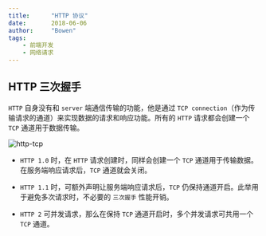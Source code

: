 ```yaml
---
title:      "HTTP 协议"
date:       2018-06-06
author:     "Bowen"
tags:
    - 前端开发
    - 网络请求
---
```


## HTTP 三次握手

`HTTP` 自身没有和 `server` 端通信传输的功能，他是通过 `TCP connection`（作为传输请求的通道）来实现数据的请求和响应功能。所有的 `HTTP` 请求都会创建一个 `TCP` 通道用于数据传输。

  ![http-tcp][http-tcp]

[http-tcp]:https://raw.githubusercontent.com/lbwa/lbwa.github.io/dev/source/images/post/http-protocol/http-tcp.png

- `HTTP 1.0` 时，在 `HTTP` 请求创建时，同样会创建一个 `TCP` 通道用于传输数据。在服务端响应请求后，`TCP` 通道就会关闭。

- `HTTP 1.1` 时，可额外声明让服务端响应请求后，`TCP` 仍保持通道开启。此举用于避免多次请求时，不必要的 `三次握手` 性能开销。

- `HTTP 2` 可并发请求，那么在保持 `TCP` 通道开启时，多个并发请求可共用一个 `TCP` 通道。

